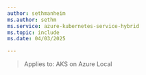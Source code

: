 ```yaml
---
author: sethmanheim
ms.author: sethm
ms.service: azure-kubernetes-service-hybrid
ms.topic: include
ms.date: 04/03/2025

---
```


> Applies to: AKS on Azure Local
